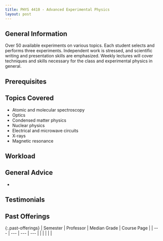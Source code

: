 ```yaml
---
title: PHYS 4410 - Advanced Experimental Physics
layout: post
---
```


<link rel="stylesheet" href="../main.css">

## General Information

Over 50 available experiments on various topics. Each student selects and performs three experiments. Independent work is stressed, and scientific writing and presentation skills are emphasized. Weekly lectures will cover techniques and skills necessary for the class and experimental physics in general.

## Prerequisites



## Topics Covered

  - Atomic and molecular spectroscopy
  - Optics
  - Condensed matter physics
  - Nuclear physics
  - Electrical and microwave circuits
  - X-rays
  - Magnetic resonance

## Workload



## General Advice

  - 

## Testimonials



## Past Offerings

{:.past-offerings}
| Semester | Professor | Median Grade | Course Page |
| --- | --- | --- | --- |
|  |  |  |  |
